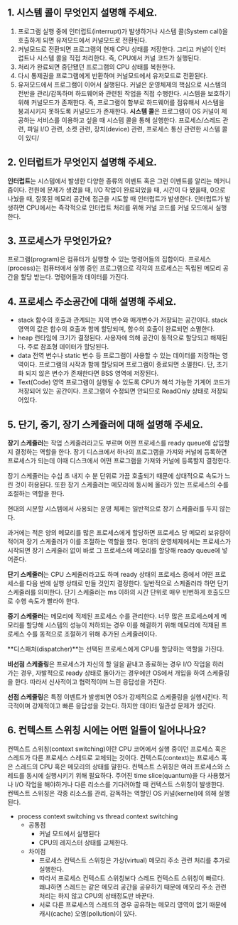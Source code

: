 ## 1. 시스템 콜이 무엇인지 설명해 주세요.
1. 프로그램 실행 중에 인터럽트(interrupt)가 발생하거나 시스템 콜(System call)을 호출하게 되면 유저모드에서 커널모드로 전환된다.
2. 커널모드로 전환되면 프로그램의 현재 CPU 상태를 저장한다. 그리고 커널이 인터럽트나 시스템 콜을 직접 처리한다. 즉, CPU에서 커널 코드가 실행된다.
3. 처리가 완료되면 중단됐던 프로그램의 CPU 상태를 복원한다.
4. 다시 통제권을 프로그램에게 반환하며 커널모드에서 유저모드로 전환된다.
5. 유저모드에서 프로그램이 이어서 실행된다.
커널은 운영체제의 핵심으로 시스템의 전반을 관리/감독하며 하드웨어와 관련된 작업을 직접 수행한다. 
시스템을 보호하기 위해 커널모드가 존재한다. 즉, 프로그램이 함부로 하드웨어를 점유해서 시스템을 붕괴시키지 못하도록 커널모드가 존재한다. 
**시스템 콜**은 프로그램이 OS 커널이 제공하는 서비스를 이용하고 싶을 때 시스템 콜을 통해 실행한다.
프로세스/스레드 관련, 파일 I/O 관련, 소켓 관련, 장치(device) 관련, 프로세스 통신 관련한 시스템 콜이 있디/ 
## 2. 인터럽트가 무엇인지 설명해 주세요.
**인터럽트**는 시스템에서 발생한 다양한 종류의 이벤트 혹은 그런 이벤트를 알리는 메커니즘이다.
전원에 문제가 생겼을 때, I/O 작업이 완료되었을 때, 시간이 다 됐을때, 0으로 나눴을 때, 잘못된 메모리 공간에 접근을 시도할 때 인터럽트가 발생한다.
인터럽트가 발생하면 CPU에서는 즉각적으로 인터럽트 처리를 위해 커널 코드를 커널 모드에서 실행한다.
## 3. 프로세스가 무엇인가요?
프로그램(program)은 컴퓨터가 실행할 수 있는 명령어들의 집합이다. 프로세스(process)는 컴퓨터에서 실행 중인 프로그램으로 각각의 프로세스는 독립된 메모리 공간을 할당 받는다. 명령어들과 데이터를 가진다.
## 4. 프로세스 주소공간에 대해 설명해 주세요.
- stack
함수의 호출과 관계되는 지역 변수와 매개변수가 저장되는 공간이다.
stack 영역의 값은 함수의 호출과 함께 할당되며, 함수의 호출이 완료되면 소멸한다.
- heap
런타임에 크기가 결정된다. 사용자에 의해 공간이 동적으로 할당되고 해제된다. 주로 참조형 데이터가 할당된다.
- data
전역 변수나 static 변수 등 프로그램이 사용할 수 있는 데이터를 저장하는 영역이다. 프로그램의 시작과 함께 할당되며 프로그램이 종료되면 소멸한다. 단, 초기화 되지 않은 변수가 존재한다면 BSS 영역에 저장된다.
- Text(Code) 영역
프로그램이 실행될 수 있도록 CPU가 해석 가능한 기계어 코드가 저장되어 있는 공간이다. 프로그램이 수정되면 안되므로 ReadOnly 상태로 저장되어있다.
## 5. 단기, 중기, 장기 스케쥴러에 대해 설명해 주세요.
**장기 스케줄러**는 작업 스케줄러라고도 부르며 어떤 프로세스를 ready queue에 삽입할지 결정하는 역할을 한다. 장기 디스크에서 하나의 프로그램을 가져와 커널에 등록하면 프로세스가 되는데 이때 디스크에서 어떤 프로그램을 가져와 커널에 등록할지 결정한다.

장기 스케줄러는 수십 초 내지 수 분 단위로 가끔 호출되기 때문에 상대적으로 속도가 느린 것이 허용된다. 또한 장기 스케줄러는 메모리에 동시에 올라가 있는 프로세스의 수를 조절하는 역할을 한다. 

현대의 시분할 시스템에서 사용되는 운영 체제는 일반적으로 장기 스케줄러를 두지 않는다. 

과거에는 적은 양의 메모리를 많은 프로세스에게 할당하면 프로세스 당 메모리 보유량이 적어져 장기 스케줄러가 이를 조절하는 역할을 했다. 현대의 운영체제에서는 프로세스가 시작되면 장기 스케줄러 없이 바로 그 프로세스에 메모리를 할당해 ready queue에 넣어준다.

**단기 스케줄러**는 CPU 스케줄러라고도 하며 ready 상태의 프로세스 중에서 어떤 프로세스를 다음 번에 실행 상태로 만들 것인지 결정한다. 일반적으로 스케줄러라 하면 단기 스케줄러를 의미한다. 단기 스케줄러는 ms 이하의 시간 단위로 매우 빈번하게 호출도므로 수행 속도가 빨라야 한다.

**중기 스케줄러**는 메모리에 적제된 프로세스 수를 관리한다. 너무 많은 프로세스에게 메모리를 할당해 시스템의 성능이 저하되는 경우 이를 해결하기 위해 메모리에 적재된 프로세스 수를 동적으로 조절하기 위해 추가된 스케줄러이다.

**디스패처(dispatcher)**는 선택된 프로세스에게 CPU를 할당하는 역할을 가진다.

**비선점 스케줄링**은 프로세스가 자신의 할 일을 끝내고 종료하는 경우 I/O 작업을 하러 가는 경우, 자발적으로 ready 상태로 돌아가는 경우에만  OS에서 개입을 하여 스케줄링을 한다.
따라서 신사적이고 협력적이며 느린 응답성을 가진다.

**선점 스케줄링**은 특정 이벤트가 발생되면 OS가 강제적으로 스케줄링을 실행시킨다. 적극적이며 강제적이고 빠른 응답성을 갖는다. 하지만 데이터 일관성 문제가 생긴다.

## 6. 컨텍스트 스위칭 시에는 어떤 일들이 일어나나요?
컨텍스트 스위칭(context switching)이란 CPU 코어에서 실행 중이던 프로세스 혹은 스레드가 다른 프로세스 스레드로 교체되는 것이다. 컨텍스트(context)는 프로세스 혹은 스레드의 CPU 혹은 메모리의 상태를 말한다. 컨텍스트 스위칭은 여러 프로세스와 스레드를 동시에 실행시키기 위해 필요하다. 주어진 time slice(quantum)을 다 사용했거나 I/O 작업을 해야하거나 다른 리소스를 기다려야할 때 컨텍스트 스위칭이 발생한다.
컨텍스트 스위칭은 각종 리소스를 관리, 감독하는 역할인 OS 커널(kernel)에 의해 실행된다.
- process context switching vs thread context switching
    - 공통점
        - 커널 모드에서 실행된다
        - CPU의 레지스터 상태를 교체한다.
    - 차이점
        - 프로세스 컨텍스트 스위칭은 가상(virtual) 메모리 주소 관련 처리를 추가로 실행한다. 
        - 따라서 프로세스 컨텍스트 스위칭보다 스레드 컨텍스트 스위칭이 빠르다. 왜냐하면 스레드는 같은 메모리 공간을 공유하기 때문에 메모리 주소 관련 처리는 하지 않고 CPU의 상태정도만 바꾼다. 
        - 서로 다른 프로세스의 스레드의 경우 공유하는 메모리 영역이 없기 때문에 캐시(cache) 오염(pollution)이 있다.
